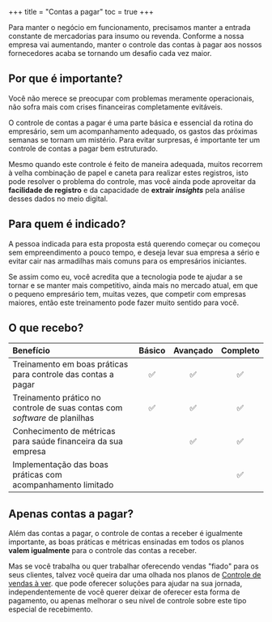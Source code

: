 +++
title = "Contas a pagar"
toc = true
+++

Para manter o negócio em funcionamento, precisamos manter a entrada constante de
mercadorias para insumo ou revenda. Conforme a nossa empresa vai aumentando, manter o
controle das contas à pagar aos nossos fornecedores acaba se tornando um desafio cada
vez maior.

<!--more-->

## Por que é importante?

Você não merece se preocupar com problemas meramente operacionais, não sofra mais com
crises financeiras completamente evitáveis.

O controle de contas a pagar é uma parte básica e essencial da rotina do empresário, sem
um acompanhamento adequado, os gastos das próximas semanas se tornam um mistério. Para
evitar surpresas, é importante ter um controle de contas a pagar bem estruturado.

Mesmo quando este controle é feito de maneira adequada, muitos recorrem à velha
combinação de papel e caneta para realizar estes registros, isto pode resolver o
problema do controle, mas você ainda pode aproveitar da **facilidade de registro** e da
capacidade de **extrair _insights_** pela análise desses dados no meio digital.

## Para quem é indicado?

A pessoa indicada para esta proposta está querendo começar ou começou sem empreendimento
a pouco tempo, e deseja levar sua empresa a sério e evitar cair nas armadilhas mais
comuns para os empresários iniciantes.

Se assim como eu, você acredita que a tecnologia pode te ajudar a se tornar e se manter
mais competitivo, ainda mais no mercado atual, em que o pequeno empresário tem, muitas
vezes, que competir com empresas maiores, então este treinamento pode fazer muito sentido
para você.

## O que recebo?

| Benefício                                                                  | Básico | Avançado | Completo |
| :---                                                                       | :----: | :------: | :------: |
| Treinamento em boas práticas para controle das contas a pagar              |   ✅   |    ✅    |    ✅    |
| Treinamento prático no controle de suas contas com _software_ de planilhas |   ✅   |    ✅    |    ✅    |
| Conhecimento de métricas para saúde financeira da sua empresa              |        |    ✅    |    ✅    |
| Implementação das boas práticas com acompanhamento limitado                |        |          |    ✅    |

## Apenas contas a pagar?

Além das contas a pagar, o controle de contas a receber é igualmente importante, as boas
práticas e métricas ensinadas em todos os planos **valem igualmente** para o controle das
contas a receber.

Mas se você trabalha ou quer trabalhar oferecendo vendas "fiado" para os seus clientes,
talvez você queira dar uma olhada nos planos de [Controle de vendas à ver](./cashd). que
pode oferecer soluções para ajudar na sua jornada, independentemente de você querer
deixar de oferecer esta forma de pagamento, ou apenas melhorar o seu nível de controle
sobre este tipo especial de recebimento.

